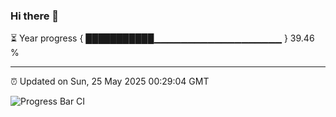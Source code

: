 ### Hi there 👋

⏳ Year progress { ███████████▁▁▁▁▁▁▁▁▁▁▁▁▁▁▁▁▁▁▁ } 39.46 %

---

⏰ Updated on Sun, 25 May 2025 00:29:04 GMT

![Progress Bar CI](https://github.com/liununu/liununu/workflows/Progress%20Bar%20CI/badge.svg)
